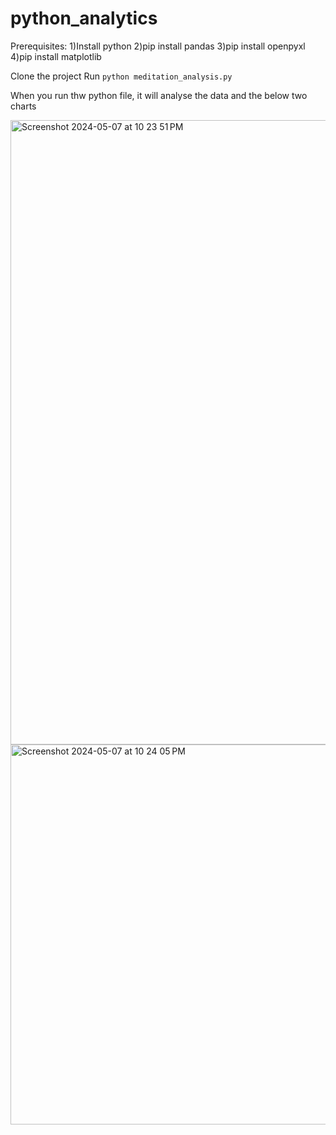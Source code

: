 # python_analytics

Prerequisites:
1)Install python 
2)pip install pandas
3)pip install openpyxl
4)pip install matplotlib


Clone the project
Run `python meditation_analysis.py`

When you run thw python file, it will analyse the data and the below two charts

<img width="999" alt="Screenshot 2024-05-07 at 10 23 51 PM" src="https://github.com/shirishameka/python_analytics/assets/50662609/70817bd2-e4d7-4261-b35f-d43441b79436">
<img width="608" alt="Screenshot 2024-05-07 at 10 24 05 PM" src="https://github.com/shirishameka/python_analytics/assets/50662609/d67eeb04-6e9a-4779-8b6d-3b999fceb437">

